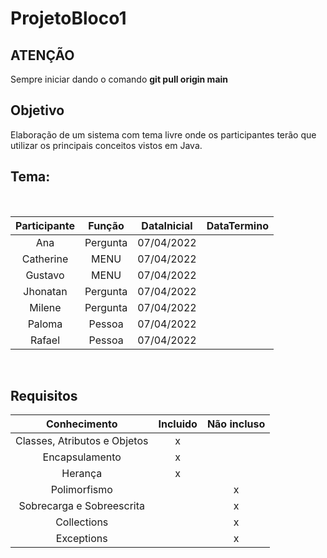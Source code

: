 # ProjetoBloco1

## ATENÇÃO
 Sempre iniciar dando o comando <strong>git pull origin main</strong>

##  Objetivo

<div>
 
Elaboração de um sistema com tema livre onde os
participantes terão que utilizar os principais conceitos vistos em
Java.


</div>



## Tema:
<br>
<div>
 
Participante | Função | DataInicial | DataTermino
:-----------: | :-----------: | :-----------: | :-----------: 
|Ana | Pergunta |  07/04/2022|
|Catherine| MENU | 07/04/2022|
|Gustavo| MENU| 07/04/2022|
|Jhonatan|Pergunta| 07/04/2022|
|Milene| Pergunta| 07/04/2022|
|Paloma| Pessoa | 07/04/2022|
|Rafael| Pessoa| 07/04/2022|
 
</div>
<br>



## Requisitos
<div>

Conhecimento | Incluido | Não incluso
:---: | :---: | :----:
Classes, Atributos e Objetos | x | 
Encapsulamento | x | 
 Herança |x | 
Polimorfismo | | x
Sobrecarga e Sobreescrita | |  x
Collections | |x
Exceptions | | x

 </div>
